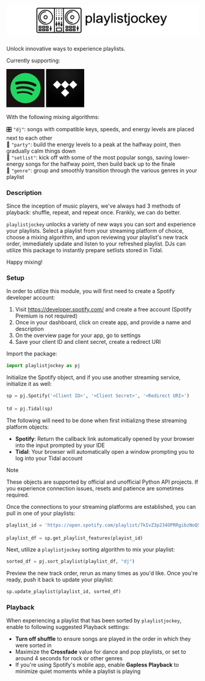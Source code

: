 # ![playlistjockey](docs/branding/banner_v1.png)
Unlock innovative ways to experience playlists.

Currently supporting:

![Spotify](docs/branding/spotify.jpg) ![Tidal](docs/branding/tidal.jpg)

With the following mixing algorithms:

:control_knobs: `"dj"`: songs with compatible keys, speeds, and energy levels are placed next to each other<br>
:tada: `"party"`: build the energy levels to a peak at the halfway point, then gradually calm things down<br>
:guitar: `"setlist"`: kick off with some of the most popular songs, saving lower-energy songs for the halfway point, then build back up to the finale<br>
:musical_note: `"genre"`: group and smoothly transition through the various genres in your playlist

### Description
Since the inception of music players, we've always had 3 methods of playback: shuffle, repeat, and repeat once. Frankly, we can do better.

`playlistjockey` unlocks a variety of new ways you can sort and experience your playlists. Select a playlist from your streaming platform of choice, choose a mixing algorithm, and upon reviewing
your playlist's new track order, immediately update and listen to your refreshed playlist. DJs can utilize this package to instantly prepare setlists stored in Tidal.

Happy mixing!

### Setup
In order to utilize this module, you will first need to create a Spotify developer account:
  1. Visit https://developer.spotify.com/ and create a free account (Spotify Premium is not required)
  2. Once in your dashboard, click on create app, and provide a name and description
  3. On the overview page for your app, go to settings
  4. Save your client ID and client secret, create a redirect URI

Import the package:
```python
import playlistjockey as pj
```
Initialize the Spotify object, and if you use another streaming service, initialize it as well:
```python
sp = pj.Spotify('<Client ID>', '<Client Secret>', '<Redirect URI>')

td = pj.Tidal(sp)
```
The following will need to be done when first initializng these streaming platform objects:
  * __Spotify__: Return the callback link automatically opened by your browser into the input prompted by your IDE
  * __Tidal__: Your browser will automatically open a window prompting you to log into your Tidal account

> [!NOTE]
> These objects are supported by official and unofficial Python API projects. If you experience connection issues, resets and patience are sometimes required.

Once the connections to your streaming platforms are established, you can pull in one of your playlists:
```python
playlist_id = 'https://open.spotify.com/playlist/7kIvZ3p234OPRRgibzNoQS?si=9d743a7caec143b9'

playlist_df = sp.get_playlist_features(playist_id)
``` 

Next, utilize a `playlistjockey` sorting algorithm to mix your playlist:
```python
sorted_df = pj.sort_playlist(playlist_df, "dj")
```

Preview the new track order, rerun as many times as you'd like. Once you're ready, push it back to update your playlist:
```python
sp.update_playlist(playlist_id, sorted_df)
```


### Playback
When experiencing a playlist that has been sorted by `playlistjockey`, enable to following suggested Playback settings:
  - **Turn off shuffle** to ensure songs are played in the order in which they were sorted in
  - Maximize the **Crossfade** value for dance and pop playlists, or set to around 4 seconds for rock or other genres
  - If you're using Spotify's mobile app, enable **Gapless Playback** to minimize quiet moments while a playlist is playing

